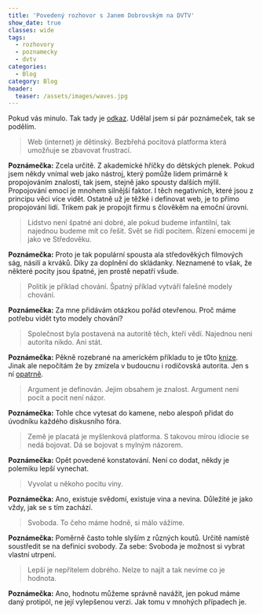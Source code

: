 ```yaml
---
title: 'Povedený rozhovor s Janem Dobrovským na DVTV'
show_date: true
classes: wide
tags:
  - rozhovory
  - poznamecky
  - dvtv
categories:
  - Blog  
category: Blog
header:
  teaser: /assets/images/waves.jpg
---
```


Pokud vás minulo. Tak tady je [odkaz](https://video.aktualne.cz/dvtv/dobrovsky-ztracime-vakcinu-proti-zhovadilosti-z-totalnich-pi/r~06a7c0704c6511eb80e60cc47ab5f122/).
Udělal jsem si pár poznámeček, tak se podělím.

>Web (internet) je dětinský. Bezbřehá pocitová platforma která umožňuje se zbavovat frustrací.

**Poznámečka:** Zcela určitě. Z akademické hříčky do dětských plenek.
Pokud jsem někdy vnímal web jako nástroj, který pomůže lidem primárně k propojováním znalostí, tak jsem, stejně jako spousty dalších mýlil.  
Propojování emocí je mnohem silnější faktor. I těch negativních, které jsou z principu věci více vidět. Ostatně už je těžké i definovat web, je to přímo propojování lidí.
Trikem pak je propojit firmu s člověkěm na emoční úrovni. 

>Lidstvo není špatné ani dobré, ale pokud budeme infantilní, tak najednou budeme mít co řešit.
Svět se řídí pocitem. Řízení emocemi je jako ve Středověku.
 
**Poznámečka:** Proto je tak populární spousta ala středověkých filmových ság, násilí a krváků. Díky za doplnění do skládanky. Neznamené to však, že některé pocity jsou špatné, jen prostě nepatří všude.

>Politik je příklad chování. Špatný příklad vytváří falešné modely chování.

**Poznámečka:** Za mne přidávám otázkou pořád otevřenou. Proč máme potřebu vidět tyto modely chování?

>Společnost byla postavená na autoritě těch, kteří vědí.
>Najednou neni autorita nikdo. Ani stát.

**Poznámečka:** Pěkně rozebrané na americkém příkladu to je t0to [knize](https://en.wikipedia.org/wiki/How_Democracies_Die).
Jinak ale nepočítám že by zmizela v budoucnu i rodičovská autorita. Jen s ní [opatrně](https://www.csfd.cz/film/844293-vychovani-vlky/prehled/).

>Argument je definován. Jejim obsahem je znalost.
>Argument není pocit a pocit není názor.

**Poznámečka:** Tohle chce vytesat do kamene, nebo alespoň přidat do úvodníku každého diskusního fóra.

>Země je placatá je myšlenková platforma. S takovou mírou idiocie se nedá bojovat. Dá se bojovat s mylným názorem.

**Poznámečka:** Opět povedené konstatování. Není co dodat, někdy je polemiku lepší vynechat.

>Vyvolat u někoho pocitu viny.

**Poznámečka:** Ano, existuje svědomí, existuje vina a nevina. Důležité je jako vždy, jak se s tím zachází.

>Svoboda. To čeho máme hodně, si málo vážíme.

**Poznámečka:** Poměrně často tohle slyším z různých koutů. Určitě namístě soustředit se na definici svobody. Za sebe: Svoboda je možnost si vybrat vlastní utrpení.

>Lepší je nepřítelem dobrého. Nelze to najít a tak nevíme co je hodnota.

**Poznámečka:** Ano, hodnotu můžeme správně navážit, jen pokud máme daný protipól, ne její vylepšenou verzi. Jak tomu v mnohých případech je.


